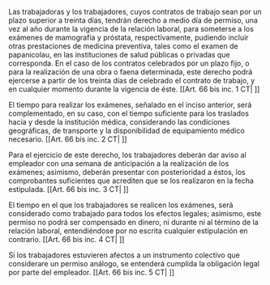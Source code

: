 Las trabajadoras y los trabajadores, cuyos contratos de trabajo sean por un plazo superior a treinta días, tendrán derecho a medio día de permiso, una vez al año durante la vigencia de la relación laboral, para someterse a los exámenes de mamografía y próstata, respectivamente, pudiendo incluir otras prestaciones de medicina preventiva, tales como el examen de papanicolau, en las instituciones de salud públicas o privadas que corresponda. En el caso de los contratos celebrados por un plazo fijo, o para la realización de una obra o faena determinada, este derecho podrá ejercerse a partir de los treinta días de celebrado el contrato de trabajo, y en cualquier momento durante la vigencia de éste. [[Art. 66 bis inc. 1 CT| ]]

El tiempo para realizar los exámenes, señalado en el inciso anterior, será complementado, en su caso, con el tiempo suficiente para los traslados hacia y desde la institución médica, considerando las condiciones geográficas, de transporte y la disponibilidad de equipamiento médico necesario. [[Art. 66 bis inc. 2 CT| ]]

Para el ejercicio de este derecho, los trabajadores deberán dar aviso al empleador con una semana de anticipación a la realización de los exámenes; asimismo, deberán presentar con posterioridad a éstos, los comprobantes suficientes que acrediten que se los realizaron en la fecha estipulada. [[Art. 66 bis inc. 3 CT| ]]

El tiempo en el que los trabajadores se realicen los exámenes, será considerado como trabajado para todos los efectos legales; asimismo, este permiso no podrá ser compensado en dinero, ni durante ni al término de la relación laboral, entendiéndose por no escrita cualquier estipulación en contrario. [[Art. 66 bis inc. 4 CT| ]]

Si los trabajadores estuvieren afectos a un instrumento colectivo que considerare un permiso análogo, se entenderá cumplida la obligación legal por parte del empleador. [[Art. 66 bis inc. 5 CT| ]]